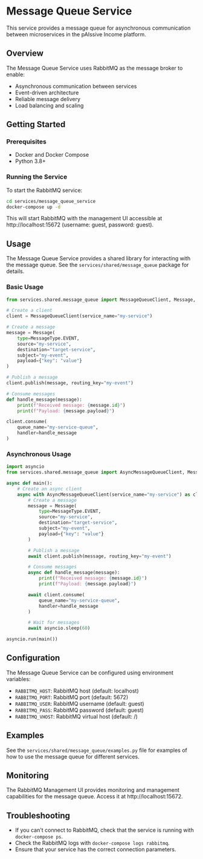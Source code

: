 # Message Queue Service

This service provides a message queue for asynchronous communication between microservices in the pAIssive Income platform.

## Overview

The Message Queue Service uses RabbitMQ as the message broker to enable:

- Asynchronous communication between services
- Event-driven architecture
- Reliable message delivery
- Load balancing and scaling

## Getting Started

### Prerequisites

- Docker and Docker Compose
- Python 3.8+

### Running the Service

To start the RabbitMQ service:

```bash
cd services/message_queue_service
docker-compose up -d
```

This will start RabbitMQ with the management UI accessible at http://localhost:15672 (username: guest, password: guest).

## Usage

The Message Queue Service provides a shared library for interacting with the message queue. See the `services/shared/message_queue` package for details.

### Basic Usage

```python
from services.shared.message_queue import MessageQueueClient, Message, MessageType

# Create a client
client = MessageQueueClient(service_name="my-service")

# Create a message
message = Message(
    type=MessageType.EVENT,
    source="my-service",
    destination="target-service",
    subject="my-event",
    payload={"key": "value"}
)

# Publish a message
client.publish(message, routing_key="my-event")

# Consume messages
def handle_message(message):
    print(f"Received message: {message.id}")
    print(f"Payload: {message.payload}")

client.consume(
    queue_name="my-service-queue",
    handler=handle_message
)
```

### Asynchronous Usage

```python
import asyncio
from services.shared.message_queue import AsyncMessageQueueClient, Message, MessageType

async def main():
    # Create an async client
    async with AsyncMessageQueueClient(service_name="my-service") as client:
        # Create a message
        message = Message(
            type=MessageType.EVENT,
            source="my-service",
            destination="target-service",
            subject="my-event",
            payload={"key": "value"}
        )

        # Publish a message
        await client.publish(message, routing_key="my-event")

        # Consume messages
        async def handle_message(message):
            print(f"Received message: {message.id}")
            print(f"Payload: {message.payload}")

        await client.consume(
            queue_name="my-service-queue",
            handler=handle_message
        )

        # Wait for messages
        await asyncio.sleep(60)

asyncio.run(main())
```

## Configuration

The Message Queue Service can be configured using environment variables:

- `RABBITMQ_HOST`: RabbitMQ host (default: localhost)
- `RABBITMQ_PORT`: RabbitMQ port (default: 5672)
- `RABBITMQ_USER`: RabbitMQ username (default: guest)
- `RABBITMQ_PASS`: RabbitMQ password (default: guest)
- `RABBITMQ_VHOST`: RabbitMQ virtual host (default: /)

## Examples

See the `services/shared/message_queue/examples.py` file for examples of how to use the message queue for different services.

## Monitoring

The RabbitMQ Management UI provides monitoring and management capabilities for the message queue. Access it at http://localhost:15672.

## Troubleshooting

- If you can't connect to RabbitMQ, check that the service is running with `docker-compose ps`.
- Check the RabbitMQ logs with `docker-compose logs rabbitmq`.
- Ensure that your service has the correct connection parameters.
